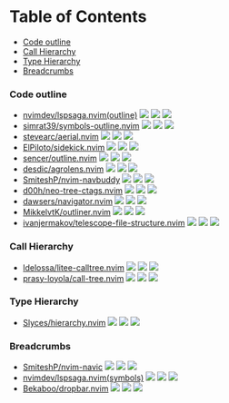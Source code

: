 # Table of Contents

<!-- toc -->

- [Code outline](#code-outline)
- [Call Hierarchy](#call-hierarchy)
- [Type Hierarchy](#type-hierarchy)
- [Breadcrumbs](#breadcrumbs)

<!-- tocstop -->

### Code outline

- [nvimdev/lspsaga.nvim(outline)](https://github.com/nvimdev/lspsaga.nvim) ![](https://img.shields.io/github/stars/nvimdev/lspsaga.nvim) ![](https://img.shields.io/github/last-commit/nvimdev/lspsaga.nvim) ![](https://img.shields.io/github/commit-activity/y/nvimdev/lspsaga.nvim)
- [simrat39/symbols-outline.nvim](https://github.com/simrat39/symbols-outline.nvim) ![](https://img.shields.io/github/stars/simrat39/symbols-outline.nvim) ![](https://img.shields.io/github/last-commit/simrat39/symbols-outline.nvim) ![](https://img.shields.io/github/commit-activity/y/simrat39/symbols-outline.nvim)
- [stevearc/aerial.nvim](https://github.com/stevearc/aerial.nvim) ![](https://img.shields.io/github/stars/stevearc/aerial.nvim) ![](https://img.shields.io/github/last-commit/stevearc/aerial.nvim) ![](https://img.shields.io/github/commit-activity/y/stevearc/aerial.nvim)
- [ElPiloto/sidekick.nvim](https://github.com/ElPiloto/sidekick.nvim) ![](https://img.shields.io/github/stars/ElPiloto/sidekick.nvim) ![](https://img.shields.io/github/last-commit/ElPiloto/sidekick.nvim) ![](https://img.shields.io/github/commit-activity/y/ElPiloto/sidekick.nvim)
- [sencer/outline.nvim](https://github.com/sencer/outline.nvim) ![](https://img.shields.io/github/stars/sencer/outline.nvim) ![](https://img.shields.io/github/last-commit/sencer/outline.nvim) ![](https://img.shields.io/github/commit-activity/y/sencer/outline.nvim)
- [desdic/agrolens.nvim](https://github.com/desdic/agrolens.nvim) ![](https://img.shields.io/github/stars/desdic/agrolens.nvim) ![](https://img.shields.io/github/last-commit/desdic/agrolens.nvim) ![](https://img.shields.io/github/commit-activity/y/desdic/agrolens.nvim)
- [SmiteshP/nvim-navbuddy](https://github.com/SmiteshP/nvim-navbuddy) ![](https://img.shields.io/github/stars/SmiteshP/nvim-navbuddy) ![](https://img.shields.io/github/last-commit/SmiteshP/nvim-navbuddy) ![](https://img.shields.io/github/commit-activity/y/SmiteshP/nvim-navbuddy)
- [d00h/neo-tree-ctags.nvim](https://github.com/d00h/neo-tree-ctags.nvim) ![](https://img.shields.io/github/stars/d00h/neo-tree-ctags.nvim) ![](https://img.shields.io/github/last-commit/d00h/neo-tree-ctags.nvim) ![](https://img.shields.io/github/commit-activity/y/d00h/neo-tree-ctags.nvim)
- [dawsers/navigator.nvim](https://github.com/dawsers/navigator.nvim) ![](https://img.shields.io/github/stars/dawsers/navigator.nvim) ![](https://img.shields.io/github/last-commit/dawsers/navigator.nvim) ![](https://img.shields.io/github/commit-activity/y/dawsers/navigator.nvim)
- [MikkelvtK/outliner.nvim](https://github.com/MikkelvtK/outliner.nvim) ![](https://img.shields.io/github/stars/MikkelvtK/outliner.nvim) ![](https://img.shields.io/github/last-commit/MikkelvtK/outliner.nvim) ![](https://img.shields.io/github/commit-activity/y/MikkelvtK/outliner.nvim)
- [ivanjermakov/telescope-file-structure.nvim](https://github.com/ivanjermakov/telescope-file-structure.nvim) ![](https://img.shields.io/github/stars/ivanjermakov/telescope-file-structure.nvim) ![](https://img.shields.io/github/last-commit/ivanjermakov/telescope-file-structure.nvim) ![](https://img.shields.io/github/commit-activity/y/ivanjermakov/telescope-file-structure.nvim)

### Call Hierarchy

- [ldelossa/litee-calltree.nvim](https://github.com/ldelossa/litee-calltree.nvim) ![](https://img.shields.io/github/stars/ldelossa/litee-calltree.nvim) ![](https://img.shields.io/github/last-commit/ldelossa/litee-calltree.nvim) ![](https://img.shields.io/github/commit-activity/y/ldelossa/litee-calltree.nvim)
- [prasy-loyola/call-tree.nvim](https://github.com/prasy-loyola/call-tree.nvim) ![](https://img.shields.io/github/stars/prasy-loyola/call-tree.nvim) ![](https://img.shields.io/github/last-commit/prasy-loyola/call-tree.nvim) ![](https://img.shields.io/github/commit-activity/y/prasy-loyola/call-tree.nvim)

### Type Hierarchy

- [Slyces/hierarchy.nvim](https://github.com/Slyces/hierarchy.nvim) ![](https://img.shields.io/github/stars/Slyces/hierarchy.nvim) ![](https://img.shields.io/github/last-commit/Slyces/hierarchy.nvim) ![](https://img.shields.io/github/commit-activity/y/Slyces/hierarchy.nvim)

### Breadcrumbs

- [SmiteshP/nvim-navic](https://github.com/SmiteshP/nvim-navic) ![](https://img.shields.io/github/stars/SmiteshP/nvim-navic) ![](https://img.shields.io/github/last-commit/SmiteshP/nvim-navic) ![](https://img.shields.io/github/commit-activity/y/SmiteshP/nvim-navic)
- [nvimdev/lspsaga.nvim(symbols)](https://github.com/nvimdev/lspsaga.nvim) ![](https://img.shields.io/github/stars/nvimdev/lspsaga.nvim) ![](https://img.shields.io/github/last-commit/nvimdev/lspsaga.nvim) ![](https://img.shields.io/github/commit-activity/y/nvimdev/lspsaga.nvim)
- [Bekaboo/dropbar.nvim](https://github.com/Bekaboo/dropbar.nvim) ![](https://img.shields.io/github/stars/Bekaboo/dropbar.nvim) ![](https://img.shields.io/github/last-commit/Bekaboo/dropbar.nvim) ![](https://img.shields.io/github/commit-activity/y/Bekaboo/dropbar.nvim)
